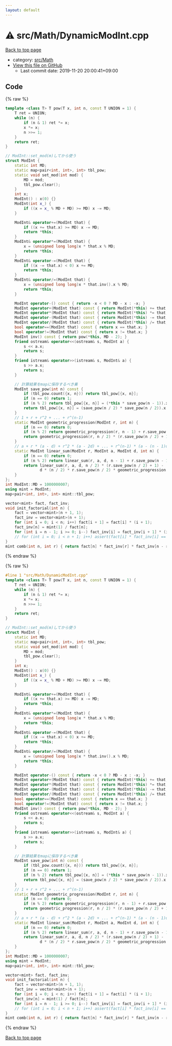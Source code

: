 ```yaml
---
layout: default
---
```


<!-- mathjax config similar to math.stackexchange -->
<script type="text/javascript" async
  src="https://cdnjs.cloudflare.com/ajax/libs/mathjax/2.7.5/MathJax.js?config=TeX-MML-AM_CHTML">
</script>
<script type="text/x-mathjax-config">
  MathJax.Hub.Config({
    TeX: { equationNumbers: { autoNumber: "AMS" }},
    tex2jax: {
      inlineMath: [ ['$','$'] ],
      processEscapes: true
    },
    "HTML-CSS": { matchFontHeight: false },
    displayAlign: "left",
    displayIndent: "2em"
  });
</script>

<script type="text/javascript" src="https://cdnjs.cloudflare.com/ajax/libs/jquery/3.4.1/jquery.min.js"></script>
<script src="https://cdn.jsdelivr.net/npm/jquery-balloon-js@1.1.2/jquery.balloon.min.js" integrity="sha256-ZEYs9VrgAeNuPvs15E39OsyOJaIkXEEt10fzxJ20+2I=" crossorigin="anonymous"></script>
<script type="text/javascript" src="../../../assets/js/copy-button.js"></script>
<link rel="stylesheet" href="../../../assets/css/copy-button.css" />


# :warning: src/Math/DynamicModInt.cpp

<a href="../../../index.html">Back to top page</a>

* category: <a href="../../../index.html#64f6d80a21cfb0c7e1026d02dde4f7fa">src/Math</a>
* <a href="{{ site.github.repository_url }}/blob/master/src/Math/DynamicModInt.cpp">View this file on GitHub</a>
    - Last commit date: 2019-11-20 20:00:41+09:00




## Code

<a id="unbundled"></a>
{% raw %}
```cpp
template <class T> T pow(T x, int n, const T UNION = 1) {
    T ret = UNION;
    while (n) {
        if (n & 1) ret *= x;
        x *= x;
        n >>= 1;
    }
    return ret;
}

// ModInt::set_mod(m)してから使う
struct ModInt {
    static int MD;
    static map<pair<int, int>, int> tbl_pow;
    static void set_mod(int mod) {
        MD = mod;
        tbl_pow.clear();
    }
    int x;
    ModInt() : x(0) {}
    ModInt(int x_) {
        if ((x = x_ % MD + MD) >= MD) x -= MD;
    }

    ModInt& operator+=(ModInt that) {
        if ((x += that.x) >= MD) x -= MD;
        return *this;
    }
    ModInt& operator*=(ModInt that) {
        x = (unsigned long long)x * that.x % MD;
        return *this;
    }
    ModInt& operator-=(ModInt that) {
        if ((x -= that.x) < 0) x += MD;
        return *this;
    }
    ModInt& operator/=(ModInt that) {
        x = (unsigned long long)x * that.inv().x % MD;
        return *this;
    }

    ModInt operator-() const { return -x < 0 ? MD - x : -x; }
    ModInt operator+(ModInt that) const { return ModInt(*this) += that; }
    ModInt operator*(ModInt that) const { return ModInt(*this) *= that; }
    ModInt operator-(ModInt that) const { return ModInt(*this) -= that; }
    ModInt operator/(ModInt that) const { return ModInt(*this) /= that; }
    bool operator==(ModInt that) const { return x == that.x; }
    bool operator!=(ModInt that) const { return x != that.x; }
    ModInt inv() const { return pow(*this, MD - 2); }
    friend ostream& operator<<(ostream& s, ModInt a) {
        s << a.x;
        return s;
    }
    friend istream& operator>>(istream& s, ModInt& a) {
        s >> a.x;
        return s;
    }

    // 計算結果をmapに保存するべき乗
    ModInt save_pow(int n) const {
        if (tbl_pow.count({x, n})) return tbl_pow[{x, n}];
        if (n == 0) return 1;
        if (n % 2) return tbl_pow[{x, n}] = (*this * save_pow(n - 1)).x;
        return tbl_pow[{x, n}] = (save_pow(n / 2) * save_pow(n / 2)).x;
    }
    // 1 + r + r^2 + ... + r^(n-1)
    static ModInt geometric_progression(ModInt r, int n) {
        if (n == 0) return 0;
        if (n % 2) return geometric_progression(r, n - 1) + r.save_pow(n - 1);
        return geometric_progression(r, n / 2) * (r.save_pow(n / 2) + 1);
    }
    // a + r * (a - d) + r^2 * (a - 2d) + ... + r^(n-1) * (a - (n - 1)d)
    static ModInt linear_sum(ModInt r, ModInt a, ModInt d, int n) {
        if (n == 0) return 0;
        if (n % 2) return linear_sum(r, a, d, n - 1) + r.save_pow(n - 1) * (a - d * (n - 1));
        return linear_sum(r, a, d, n / 2) * (r.save_pow(n / 2) + 1) -
               d * (n / 2) * r.save_pow(n / 2) * geometric_progression(r, n / 2);
    }
};
int ModInt::MD = 1000000007;
using mint = ModInt;
map<pair<int, int>, int> mint::tbl_pow;

vector<mint> fact, fact_inv;
void init_factorial(int n) {
    fact = vector<mint>(n + 1, 1);
    fact_inv = vector<mint>(n + 1);
    for (int i = 0; i < n; i++) fact[i + 1] = fact[i] * (i + 1);
    fact_inv[n] = mint(1) / fact[n];
    for (int i = n - 1; i >= 0; i--) fact_inv[i] = fact_inv[i + 1] * (i + 1);
    // for (int i = 0; i < n + 1; i++) assert(fact[i] * fact_inv[i] == 1);
}
mint comb(int n, int r) { return fact[n] * fact_inv[r] * fact_inv[n - r]; }

```
{% endraw %}

<a id="bundled"></a>
{% raw %}
```cpp
#line 1 "src/Math/DynamicModInt.cpp"
template <class T> T pow(T x, int n, const T UNION = 1) {
    T ret = UNION;
    while (n) {
        if (n & 1) ret *= x;
        x *= x;
        n >>= 1;
    }
    return ret;
}

// ModInt::set_mod(m)してから使う
struct ModInt {
    static int MD;
    static map<pair<int, int>, int> tbl_pow;
    static void set_mod(int mod) {
        MD = mod;
        tbl_pow.clear();
    }
    int x;
    ModInt() : x(0) {}
    ModInt(int x_) {
        if ((x = x_ % MD + MD) >= MD) x -= MD;
    }

    ModInt& operator+=(ModInt that) {
        if ((x += that.x) >= MD) x -= MD;
        return *this;
    }
    ModInt& operator*=(ModInt that) {
        x = (unsigned long long)x * that.x % MD;
        return *this;
    }
    ModInt& operator-=(ModInt that) {
        if ((x -= that.x) < 0) x += MD;
        return *this;
    }
    ModInt& operator/=(ModInt that) {
        x = (unsigned long long)x * that.inv().x % MD;
        return *this;
    }

    ModInt operator-() const { return -x < 0 ? MD - x : -x; }
    ModInt operator+(ModInt that) const { return ModInt(*this) += that; }
    ModInt operator*(ModInt that) const { return ModInt(*this) *= that; }
    ModInt operator-(ModInt that) const { return ModInt(*this) -= that; }
    ModInt operator/(ModInt that) const { return ModInt(*this) /= that; }
    bool operator==(ModInt that) const { return x == that.x; }
    bool operator!=(ModInt that) const { return x != that.x; }
    ModInt inv() const { return pow(*this, MD - 2); }
    friend ostream& operator<<(ostream& s, ModInt a) {
        s << a.x;
        return s;
    }
    friend istream& operator>>(istream& s, ModInt& a) {
        s >> a.x;
        return s;
    }

    // 計算結果をmapに保存するべき乗
    ModInt save_pow(int n) const {
        if (tbl_pow.count({x, n})) return tbl_pow[{x, n}];
        if (n == 0) return 1;
        if (n % 2) return tbl_pow[{x, n}] = (*this * save_pow(n - 1)).x;
        return tbl_pow[{x, n}] = (save_pow(n / 2) * save_pow(n / 2)).x;
    }
    // 1 + r + r^2 + ... + r^(n-1)
    static ModInt geometric_progression(ModInt r, int n) {
        if (n == 0) return 0;
        if (n % 2) return geometric_progression(r, n - 1) + r.save_pow(n - 1);
        return geometric_progression(r, n / 2) * (r.save_pow(n / 2) + 1);
    }
    // a + r * (a - d) + r^2 * (a - 2d) + ... + r^(n-1) * (a - (n - 1)d)
    static ModInt linear_sum(ModInt r, ModInt a, ModInt d, int n) {
        if (n == 0) return 0;
        if (n % 2) return linear_sum(r, a, d, n - 1) + r.save_pow(n - 1) * (a - d * (n - 1));
        return linear_sum(r, a, d, n / 2) * (r.save_pow(n / 2) + 1) -
               d * (n / 2) * r.save_pow(n / 2) * geometric_progression(r, n / 2);
    }
};
int ModInt::MD = 1000000007;
using mint = ModInt;
map<pair<int, int>, int> mint::tbl_pow;

vector<mint> fact, fact_inv;
void init_factorial(int n) {
    fact = vector<mint>(n + 1, 1);
    fact_inv = vector<mint>(n + 1);
    for (int i = 0; i < n; i++) fact[i + 1] = fact[i] * (i + 1);
    fact_inv[n] = mint(1) / fact[n];
    for (int i = n - 1; i >= 0; i--) fact_inv[i] = fact_inv[i + 1] * (i + 1);
    // for (int i = 0; i < n + 1; i++) assert(fact[i] * fact_inv[i] == 1);
}
mint comb(int n, int r) { return fact[n] * fact_inv[r] * fact_inv[n - r]; }

```
{% endraw %}

<a href="../../../index.html">Back to top page</a>

